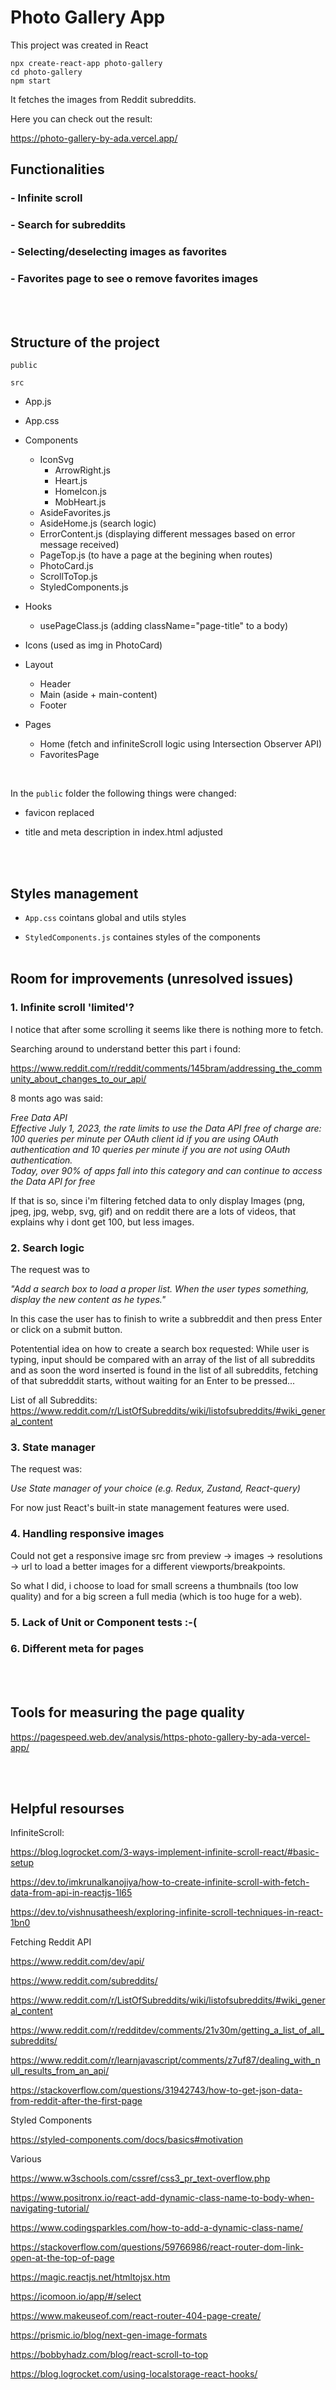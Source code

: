 # Photo Gallery App

This project was created in React

```
npx create-react-app photo-gallery
cd photo-gallery
npm start
```
It fetches the images from Reddit subreddits.

Here you can check out the result:

https://photo-gallery-by-ada.vercel.app/

## Functionalities 

### - Infinite scroll
### - Search for subreddits
### - Selecting/deselecting images as favorites
### - Favorites page to see o remove favorites images

<br><br>
## Structure of the project
`public`

`src`

  - App.js

  - App.css

  - Components
    - IconSvg 
        - ArrowRight.js
        - Heart.js
        - HomeIcon.js
        - MobHeart.js
    - AsideFavorites.js
    - AsideHome.js (search logic)
    - ErrorContent.js (displaying different messages based on error message received)
    - PageTop.js (to have a page at the begining when routes)
    - PhotoCard.js 
    - ScrollToTop.js
    - StyledComponents.js

  - Hooks

    - usePageClass.js (adding className="page-title" to a body)

  - Icons (used as img in PhotoCard)

  - Layout

    - Header
    - Main (aside + main-content)
    - Footer

  - Pages

    - Home (fetch and infiniteScroll logic using Intersection Observer API)
    - FavoritesPage



<br>

In the `public` folder the following things were changed:

- favicon replaced

- title and meta description in index.html adjusted

<br><br>
## Styles management

- `App.css` cointans global and utils styles

- `StyledComponents.js` containes styles of the components
<br><br>
## Room for improvements (unresolved issues)

### 1. Infinite scroll 'limited'?
I notice that after some scrolling it seems like there is nothing more to fetch.

Searching around to understand better this part i found:

https://www.reddit.com/r/reddit/comments/145bram/addressing_the_community_about_changes_to_our_api/

8 monts ago was said:

_Free Data API<br>Effective July 1, 2023, the rate limits to use the Data API free of charge are:<br>100 queries per minute per OAuth client id if you are using OAuth authentication and 10 queries per minute if you are not using OAuth authentication.<br>Today, over 90% of apps fall into this category and can continue to access the Data API for free_

If that is so, since i'm filtering fetched data to only display Images (png, jpeg, jpg, webp, svg, gif) and on reddit there are a lots of videos, that explains why i dont get 100, but less images.

### 2. Search logic
The request was to 

_"Add a search box to load a proper list.
When the user types something, display the new content as he types."_

In this case the user has to finish to write a subbreddit and then press Enter or click on a submit button.

Potentential idea on how to create a search box requested:
While  user is typing, input should be compared with an array of the list of all subreddits and as soon the word inserted is found in the list of all subreddits, fetching of that subredddit starts, without waiting for an Enter to be pressed...

List of all Subreddits: https://www.reddit.com/r/ListOfSubreddits/wiki/listofsubreddits/#wiki_general_content

### 3. State manager
The request was:

_Use State manager of your choice (e.g. Redux, Zustand, React-query)_

For now just  React's built-in state management features were used.

### 4. Handling responsive images

Could not get a responsive image src from preview -> images -> resolutions -> url to load a better images for a different viewports/breakpoints.

So what I did, i choose to load for small screens a thumbnails (too low quality) and for a big screen a full media (which is too huge for a web).

### 5. Lack of Unit or Component tests :-(

### 6. Different meta for pages


<br><br>
## Tools for measuring the page quality

https://pagespeed.web.dev/analysis/https-photo-gallery-by-ada-vercel-app/

<br><br>
## Helpful resourses

InfiniteScroll:

https://blog.logrocket.com/3-ways-implement-infinite-scroll-react/#basic-setup

https://dev.to/imkrunalkanojiya/how-to-create-infinite-scroll-with-fetch-data-from-api-in-reactjs-1l65

https://dev.to/vishnusatheesh/exploring-infinite-scroll-techniques-in-react-1bn0

Fetching Reddit API

https://www.reddit.com/dev/api/

https://www.reddit.com/subreddits/

https://www.reddit.com/r/ListOfSubreddits/wiki/listofsubreddits/#wiki_general_content

https://www.reddit.com/r/redditdev/comments/21v30m/getting_a_list_of_all_subreddits/

https://www.reddit.com/r/learnjavascript/comments/z7uf87/dealing_with_null_results_from_an_api/

https://stackoverflow.com/questions/31942743/how-to-get-json-data-from-reddit-after-the-first-page

Styled Components

https://styled-components.com/docs/basics#motivation

Various

https://www.w3schools.com/cssref/css3_pr_text-overflow.php

https://www.positronx.io/react-add-dynamic-class-name-to-body-when-navigating-tutorial/

https://www.codingsparkles.com/how-to-add-a-dynamic-class-name/

https://stackoverflow.com/questions/59766986/react-router-dom-link-open-at-the-top-of-page

https://magic.reactjs.net/htmltojsx.htm

https://icomoon.io/app/#/select

https://www.makeuseof.com/react-router-404-page-create/ 

https://prismic.io/blog/next-gen-image-formats

https://bobbyhadz.com/blog/react-scroll-to-top

https://blog.logrocket.com/using-localstorage-react-hooks/